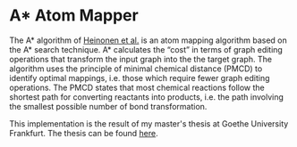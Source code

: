 # A* Atom Mapper


The A* algorithm of [Heinonen et al.](https://pdfs.semanticscholar.org/f73a/6c2e7a7e248a8f3af16bb74653b1f46c2c82.pdf) is an atom mapping algorithm based on the A* search technique. A* calculates the “cost” in terms of graph editing operations that transform the input graph into the the target graph. The algorithm uses the principle of minimal chemical distance (PMCD) to identify optimal mappings, i.e. those which require fewer graph editing operations. The PMCD states that most chemical reactions follow the shortest path for converting reactants into products, i.e. the path involving the smallest possible number of bond transformation.

This implementation is the result of my master's thesis at Goethe University Frankfurt. The thesis can be found [here](https://github.com/zotko/a-star-atom-mapper/blob/59b9af363c182970eff8b93f0e8c4a629756ba0b/master_thesis.pdf).
